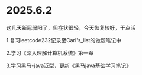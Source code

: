 # 2025.6.2
这几天新冠弱阳了，但症状很轻，今天恢复较好，干点活

1.复习leetcode232记录至Carl's_list的做题笔记中

2.学习《深入理解计算机系统》第一章

3.学习黑马-java泛型，更新《黑马java基础学习笔记》
